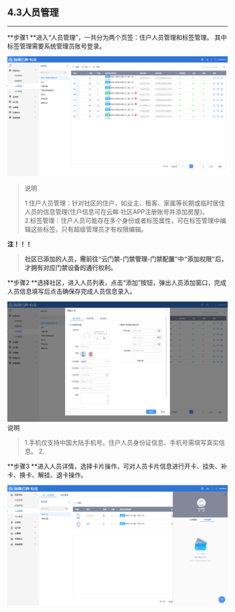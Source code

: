 ## 4.3人员管理

---

**步骤1 **进入“人员管理”，一共分为两个页签：住户人员管理和标签管理。 其中标签管理需要系统管理员账号登录。

![](/assets/ren-yuan-guan-li.png)

> 说明
>
> 1.住户人员管理：针对社区的住户，如业主、租客、家属等长期或临时居住人员的信息管理\(住户信息可在云眸·社区APP注册账号并添加房屋\)。  
> 2.标签管理：住户人员可能存在多个身份或者标签属性，可在标签管理中编辑这些标签，只有超级管理员才有权限编辑。

**注！！！**

> **社区已添加的人员，需前往“云门禁-门禁管理-门禁配置”中“添加权限”后，才拥有对应门禁设备的通行权利。**

**步骤2 **选择社区，进入人员列表，点击“添加”按钮，弹出人员添加窗口，完成人员信息填写后点击确保存完成人员信息录入。

![](/assets/tian-jia-ren-yuan.png)说明

> 1.手机仅支持中国大陆手机号。住户人员身份证信息、手机号需填写真实信息。
> 2.

**步骤3 **进入人员详情，选择卡片操作，可对人员卡片信息进行开卡、挂失、补卡、换卡、解挂、退卡操作。

![](/assets/ren-yuan-xiang-qing.png)

